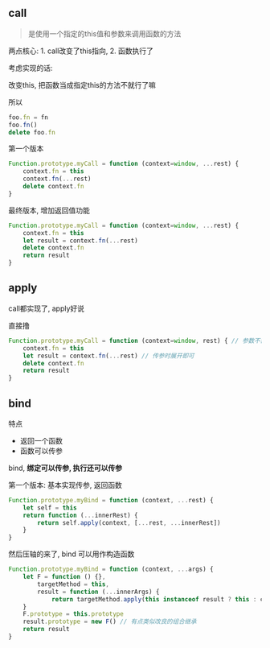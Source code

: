## call

> 是使用一个指定的this值和参数来调用函数的方法

两点核心: 1. call改变了this指向, 2. 函数执行了

考虑实现的话:

改变this, 把函数当成指定this的方法不就行了嘛

所以

```js
foo.fn = fn
foo.fn()
delete foo.fn
```

第一个版本

```js
Function.prototype.myCall = function (context=window, ...rest) {
    context.fn = this
    context.fn(...rest)
    delete context.fn
}
```



最终版本, 增加返回值功能

```js
Function.prototype.myCall = function (context=window, ...rest) {
    context.fn = this
    let result = context.fn(...rest)
    delete context.fn
    return result
}
```



## apply

call都实现了, apply好说

直接撸

```js
Function.prototype.myCall = function (context=window, rest) { // 参数不需要展开
    context.fn = this
    let result = context.fn(...rest) // 传参时展开即可
    delete context.fn
    return result
}
```



## bind

特点

- 返回一个函数
- 函数可以传参

bind, **绑定可以传参, 执行还可以传参**

第一个版本: 基本实现传参, 返回函数

```js
Function.prototype.myBind = function (context, ...rest) {
    let self = this
    return function (...innerRest) {
        return self.apply(context, [...rest, ...innerRest])
    }
}
```

然后压轴的来了, bind 可以用作构造函数

```js
Function.prototype.myBind = function (context, ...args) {
    let F = function () {},
    	targetMethod = this,
    	result = function (...innerArgs) {
        	return targetMethod.apply(this instanceof result ? this : context, [...args, ...innerArgs])
    }
    F.prototype = this.prototype
    result.prototype = new F() // 有点类似改良的组合继承
    return result
}
```



